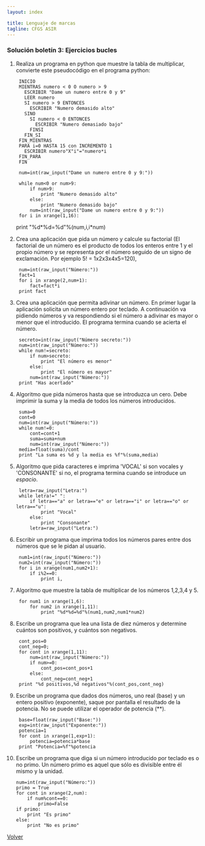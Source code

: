 ```yaml
---
layout: index

title: Lenguaje de marcas
tagline: CFGS ASIR
---
```


### Solución boletín 3: Ejercicios bucles

1. Realiza un programa en python que muestre la tabla de multiplicar, convierte este pseudocódigo en el programa python:

		INICIO
		MIENTRAS numero < 0 O numero > 9
		  ESCRIBIR "Dame un numero entre 0 y 9"
		  LEER numero 
		  SI numero > 9 ENTONCES
		    ESCRIBIR "Numero demasido alto"
		  SINO 
		    SI numero < 0 ENTONCES
		      ESCRIBIR "Numero demasiado bajo"
		    FINSI
		  FIN_SI
		FIN_MIENTRAS
		PARA i=0 HASTA 15 con INCREMENTO 1 
		  ESCRIBIR numero"X"i"="numero*i
		FIN_PARA
		FIN

		num=int(raw_input("Dame un numero entre 0 y 9:"))
		
		while num<0 or num>9:
			if num>9:
				print "Numero demasido alto"
			else:
				print "Numero demasido bajo"
			num=int(raw_input("Dame un numero entre 0 y 9:"))
		for i in xrange(1,16):
	print "%d*%d=%d"%(num,i,i*num)	

2. Crea una aplicación que pida un número y calcule su factorial (El factorial de un número es el producto de todos los enteros entre 1 y el propio número y se representa por el número seguido de un signo de exclamación. Por ejemplo 5! = 1x2x3x4x5=120),

		num=int(raw_input("Número:"))
		fact=1
		for i in xrange(2,num+1):
			fact=fact*i
		print fact

3. Crea una aplicación que permita adivinar un número. En primer lugar la aplicación solicita un número entero por teclado. A continuación va pidiendo números y va respondiendo si el número a adivinar es mayor o menor que el introducido. El programa termina cuando se acierta el número.

		secreto=int(raw_input("Número secreto:"))
		num=int(raw_input("Número:"))
		while num!=secreto:
			if num>secreto:
				print "El número es menor"
			else:
				print "El número es mayor"
			num=int(raw_input("Número:"))
		print "Has acertado"

4. Algoritmo que pida números hasta que se introduzca un cero. Debe imprimir la suma y la media de todos los números introducidos.

		suma=0
		cont=0
		num=int(raw_input("Número:"))
		while num!=0:
			cont=cont+1
			suma=suma+num
			num=int(raw_input("Número:"))
		media=float(suma)/cont
		print "La suma es %d y la media es %f"%(suma,media)

5. Algoritmo que pida caracteres e imprima 'VOCAL' si son vocales y
'CONSONANTE' si no, el programa termina cuando se introduce un *espacio*.

		letra=raw_input("Letra:")
		while letra!=" ":
			if letra=="a" or letra=="e" or letra=="i" or letra=="o" or letra=="u":
				print "Vocal" 
			else:
				print "Consonante"
			letra=raw_input("Letra:")

6. Escribir un programa que imprima todos los números pares entre dos números que se le pidan al usuario.

		num1=int(raw_input("Número:"))
		num2=int(raw_input("Número:"))
		for i in xrange(num1,num2+1):
			if i%2==0:
				print i,

7. Algoritmo que muestre la tabla de multiplicar de los números 1,2,3,4 y 5.

		for num1 in xrange(1,6):
			for num2 in xrange(1,11):
				print "%d*%d=%d"%(num1,num2,num1*num2)

8. Escribe un programa que lea una lista de diez números y determine cuántos
son positivos, y cuántos son negativos.

		cont_pos=0
		cont_neg=0;
		for cont in xrange(1,11):
			num=int(raw_input("Número:"))
			if num>=0:
				cont_pos=cont_pos+1
			else:
				cont_neg=cont_neg+1
		print "%d positivos,%d negativos"%(cont_pos,cont_neg)	

9. Escribe un programa que dados dos números, uno real (base) y un entero
positivo (exponente), saque por pantalla el resultado de la potencia. No se puede utilizar el operador de potencia (**).

		base=float(raw_input("Base:"))
		exp=int(raw_input("Exponente:"))
		potencia=1
		for cont in xrange(1,exp+1):
			potencia=potencia*base
		print "Potencia=%f"%potencia

10. Escribe un programa que diga si un número introducido por teclado es o no
primo. Un número primo es aquel que sólo es divisible entre él mismo y la
unidad.

		num=int(raw_input("Número:"))
		primo = True
		for cont in xrange(2,num):
			if num%cont==0:
				primo=False
		if primo:
			print "Es primo"
		else:
			print "No es primo"

[Volver](index)